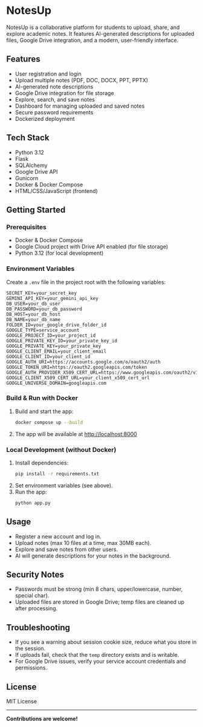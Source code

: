 # NotesUp

NotesUp is a collaborative platform for students to upload, share, and explore academic notes. It features AI-generated descriptions for uploaded files, Google Drive integration, and a modern, user-friendly interface.

## Features
- User registration and login
- Upload multiple notes (PDF, DOC, DOCX, PPT, PPTX)
- AI-generated note descriptions
- Google Drive integration for file storage
- Explore, search, and save notes
- Dashboard for managing uploaded and saved notes
- Secure password requirements
- Dockerized deployment

## Tech Stack
- Python 3.12
- Flask
- SQLAlchemy
- Google Drive API
- Gunicorn
- Docker & Docker Compose
- HTML/CSS/JavaScript (frontend)

## Getting Started

### Prerequisites
- Docker & Docker Compose
- Google Cloud project with Drive API enabled (for file storage)
- Python 3.12 (for local development)

### Environment Variables
Create a `.env` file in the project root with the following variables:
```
SECRET_KEY=your_secret_key
GEMINI_API_KEY=your_gemini_api_key
DB_USER=your_db_user
DB_PASSWORD=your_db_password
DB_HOST=your_db_host
DB_NAME=your_db_name
FOLDER_ID=your_google_drive_folder_id
GOOGLE_TYPE=service_account
GOOGLE_PROJECT_ID=your_project_id
GOOGLE_PRIVATE_KEY_ID=your_private_key_id
GOOGLE_PRIVATE_KEY=your_private_key
GOOGLE_CLIENT_EMAIL=your_client_email
GOOGLE_CLIENT_ID=your_client_id
GOOGLE_AUTH_URI=https://accounts.google.com/o/oauth2/auth
GOOGLE_TOKEN_URI=https://oauth2.googleapis.com/token
GOOGLE_AUTH_PROVIDER_X509_CERT_URL=https://www.googleapis.com/oauth2/v1/certs
GOOGLE_CLIENT_X509_CERT_URL=your_client_x509_cert_url
GOOGLE_UNIVERSE_DOMAIN=googleapis.com
```

### Build & Run with Docker
1. Build and start the app:
   ```sh
   docker compose up --build
   ```
2. The app will be available at [http://localhost:8000](http://localhost:8000)

### Local Development (without Docker)
1. Install dependencies:
   ```sh
   pip install -r requirements.txt
   ```
2. Set environment variables (see above).
3. Run the app:
   ```sh
   python app.py
   ```

## Usage
- Register a new account and log in.
- Upload notes (max 10 files at a time, max 30MB each).
- Explore and save notes from other users.
- AI will generate descriptions for your notes in the background.

## Security Notes
- Passwords must be strong (min 8 chars, upper/lowercase, number, special char).
- Uploaded files are stored in Google Drive; temp files are cleaned up after processing.

## Troubleshooting
- If you see a warning about session cookie size, reduce what you store in the session.
- If uploads fail, check that the `temp` directory exists and is writable.
- For Google Drive issues, verify your service account credentials and permissions.

## License
MIT License

---

**Contributions are welcome!**
